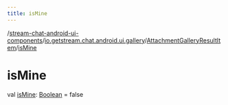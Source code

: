 ```yaml
---
title: isMine
---
```

/[stream-chat-android-ui-components](../../index.md)/[io.getstream.chat.android.ui.gallery](../index.md)/[AttachmentGalleryResultItem](index.md)/[isMine](isMine.md)  
  
  
  
# isMine  
val [isMine](isMine.md): [Boolean](https://kotlinlang.org/api/latest/jvm/stdlib/kotlin/-boolean/index.html) = false

